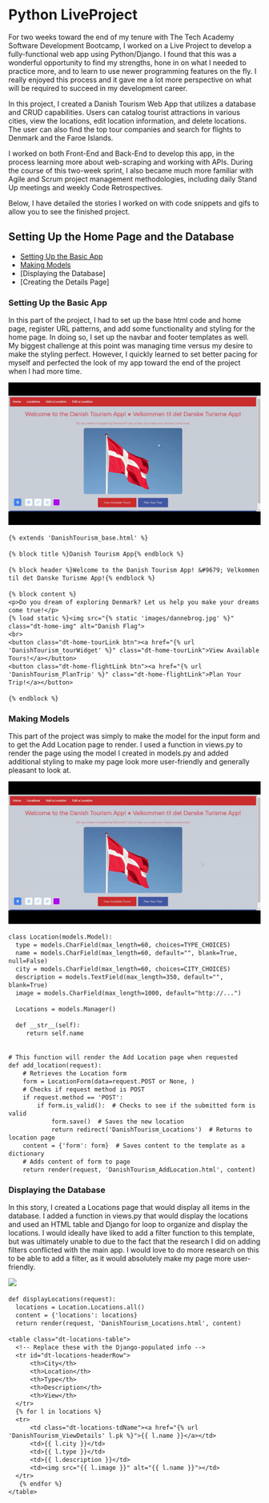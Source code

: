 # Python LiveProject
  For two weeks toward the end of my tenure with The Tech Academy Software Development Bootcamp, I worked on a Live Project to develop a fully-functional web app using Python/Django. I found that this was a wonderful opportunity to find my strengths, hone in on what I needed to practice more, and to learn to use newer programming features on the fly. I really enjoyed this process and it gave me a lot more perspective on what will be required to succeed in my development career. 
  
  In this project, I created a Danish Tourism Web App that utilizes a database and CRUD capabilities. Users can catalog tourist attractions in various cities, view the locations, edit location information, and delete locations. The user can also find the top tour companies and search for flights to Denmark and the Faroe Islands.
  
  I worked on both Front-End and Back-End to develop this app, in the process learning more about web-scraping and working with APIs. During the course of this two-week sprint, I also became much more familiar with Agile and Scrum project management methodologies, including daily Stand Up meetings and weekly Code Retrospectives. 
  
  Below, I have detailed the stories I worked on with code snippets and gifs to allow you to see the finished project.
  
  ## Setting Up the Home Page and the Database
  * [Setting Up the Basic App](https://github.com/Michaelar1/Python_Live_Project/blob/main/README.md#setting-up-the-basic-app)
  * [Making Models](https://github.com/Michaelar1/Python_Live_Project/blob/main/README.md#making-models)
  * [Displaying the Database]
  * [Creating the Details Page]
  
### Setting Up the Basic App
In this part of the project, I had to set up the base html code and home page, register URL patterns, and add some functionality and styling for the home page. In doing so, I set up the navbar and footer templates as well. My biggest challenge at this point was managing time versus my desire to make the styling perfect. However, I quickly learned to set better pacing for myself and perfected the look of my app toward the end of the project when I had more time.

![](https://github.com/Michaelar1/Python_Live_Project/blob/main/gif_views/Home_Page.gif)

    {% extends 'DanishTourism_base.html' %}

    {% block title %}Danish Tourism App{% endblock %}

    {% block header %}Welcome to the Danish Tourism App! &#9679; Velkommen til det Danske Turisme App!{% endblock %}

    {% block content %}
    <p>Do you dream of exploring Denmark? Let us help you make your dreams come true!</p>
    {% load static %}<img src="{% static 'images/dannebrog.jpg' %}" class="dt-home-img" alt="Danish Flag">
    <br>
    <button class="dt-home-tourLink btn"><a href="{% url 'DanishTourism_tourWidget' %}" class="dt-home-tourLink">View Available Tours!</a></button>
    <button class="dt-home-flightLink btn"><a href="{% url 'DanishTourism_PlanTrip' %}" class="dt-home-flightLink">Plan Your Trip!</a></button>

    {% endblock %}
    

### Making Models
This part of the project was simply to make the model for the input form and to get the Add Location page to render. I used a function in views.py to render the page using the model I created in models.py and added additional styling to make my page look more user-friendly and generally pleasant to look at.

![](https://github.com/Michaelar1/Python_Live_Project/blob/main/gif_views/Add_Location.gif)

    class Location(models.Model):
      type = models.CharField(max_length=60, choices=TYPE_CHOICES)
      name = models.CharField(max_length=60, default="", blank=True, null=False)
      city = models.CharField(max_length=60, choices=CITY_CHOICES)
      description = models.TextField(max_length=350, default="", blank=True)
      image = models.CharField(max_length=1000, default="http://...")

      Locations = models.Manager()

      def __str__(self):
         return self.name


    # This function will render the Add Location page when requested
    def add_location(request):
        # Retrieves the Location form
        form = LocationForm(data=request.POST or None, )
        # Checks if request method is POST
        if request.method == 'POST':
            if form.is_valid():  # Checks to see if the submitted form is valid
                form.save()  # Saves the new location
                return redirect('DanishTourism_Locations')  # Returns to location page
        content = {'form': form}  # Saves content to the template as a dictionary
        # Adds content of form to page
        return render(request, 'DanishTourism_AddLocation.html', content)
        
### Displaying the Database
In this story, I created a Locations page that would display all items in the database. I added a function in views.py that would display the locations and used an HTML table and Django for loop to organize and display the locations. I would ideally have liked to add a filter function to this template, but was ultimately unable to due to the fact that the research I did on adding filters conflicted with the main app. I would love to do more research on this to be able to add a filter, as it would absolutely make my page more user-friendly.

![](https://github.com/Michaelar1/Python_Live_Project/blob/main/gif_views/Locations.gif)

    def displayLocations(request):
      locations = Location.Locations.all()
      content = {'locations': locations}
      return render(request, 'DanishTourism_Locations.html', content)
      
    <table class="dt-locations-table">
      <!-- Replace these with the Django-populated info -->
      <tr id="dt-locations-headerRow">
          <th>City</th>
          <th>Location</th>
          <th>Type</th>
          <th>Description</th>
          <th>View</th>
      </tr>
      {% for l in locations %}
      <tr>
          <td class="dt-locations-tdName"><a href="{% url 'DanishTourism_ViewDetails' l.pk %}">{{ l.name }}</a></td>
          <td>{{ l.city }}</td>
          <td>{{ l.type }}</td>
          <td>{{ l.description }}</td>
          <td><img src="{{ l.image }}" alt="{{ l.name }}"></td>
      </tr>
       {% endfor %}
    </table>
    
